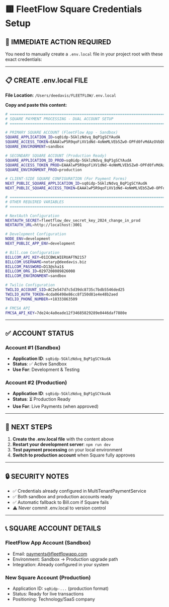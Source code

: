 # 🟨 FleetFlow Square Credentials Setup

## 🎯 **IMMEDIATE ACTION REQUIRED**

You need to manually create a `.env.local` file in your project root with these exact credentials:

---

## 📋 **CREATE .env.local FILE**

**File Location**: `/Users/deedavis/FLEETFLOW/.env.local`

**Copy and paste this content:**

```bash
# =============================================================================
# SQUARE PAYMENT PROCESSING - DUAL ACCOUNT SETUP
# =============================================================================

# PRIMARY SQUARE ACCOUNT (FleetFlow App - Sandbox)
SQUARE_APPLICATION_ID=sq0idp-5GklzNdvq_BqP1gSCYAudA
SQUARE_ACCESS_TOKEN=EAAAlwP5R9qoFiXV1dNd-4oNmMLVEb5Zw0-OPFd0fvMdAzOVbDL3LSe1aQq2Rmqb
SQUARE_ENVIRONMENT=sandbox

# SECONDARY SQUARE ACCOUNT (Production Ready)
SQUARE_APPLICATION_ID_PROD=sq0idp-5GklzNdvq_BqP1gSCYAudA
SQUARE_ACCESS_TOKEN_PROD=EAAAlwP5R9qoFiXV1dNd-4oNmMLVEb5Zw0-OPFd0fvMdAzOVbDL3LSe1aQq2Rmqb
SQUARE_ENVIRONMENT_PROD=production

# CLIENT-SIDE SQUARE CONFIGURATION (For Payment Forms)
NEXT_PUBLIC_SQUARE_APPLICATION_ID=sq0idp-5GklzNdvq_BqP1gSCYAudA
NEXT_PUBLIC_SQUARE_ACCESS_TOKEN=EAAAlwP5R9qoFiXV1dNd-4oNmMLVEb5Zw0-OPFd0fvMdAzOVbDL3LSe1aQq2Rmqb

# =============================================================================
# OTHER REQUIRED VARIABLES
# =============================================================================

# NextAuth Configuration
NEXTAUTH_SECRET=fleetflow_dev_secret_key_2024_change_in_prod
NEXTAUTH_URL=http://localhost:3001

# Development Configuration
NODE_ENV=development
NEXT_PUBLIC_APP_ENV=development

# Bill.com Configuration
BILLCOM_API_KEY=01ICBWLWIERUAFTN2157
BILLCOM_USERNAME=notary@deedavis.biz
BILLCOM_PASSWORD=D13@sha1$
BILLCOM_ORG_ID=0297208089826008
BILLCOM_ENVIRONMENT=sandbox

# Twilio Configuration
TWILIO_ACCOUNT_SID=AC2e547d7c5d39dc8735c7bdb5546ded25
TWILIO_AUTH_TOKEN=4cda06498e86cc8f150d81e4e48b2aed
TWILIO_PHONE_NUMBER=+18333863509

# FMCSA API
FMCSA_API_KEY=7de24c4a0eade12f34685829289e0446daf7880e
```

---

## ✅ **ACCOUNT STATUS**

### **Account #1 (Sandbox)**

- **Application ID**: `sq0idp-5GklzNdvq_BqP1gSCYAudA`
- **Status**: ✅ Active Sandbox
- **Use For**: Development & Testing

### **Account #2 (Production)**

- **Application ID**: `sq0idp-5GklzNdvq_BqP1gSCYAudA`
- **Status**: ⏳ Production Ready
- **Use For**: Live Payments (when approved)

---

## 🚀 **NEXT STEPS**

1. **Create the .env.local file** with the content above
2. **Restart your development server**: `npm run dev`
3. **Test payment processing** on your local environment
4. **Switch to production account** when Square fully approves

---

## 🔒 **SECURITY NOTES**

- ✅ Credentials already configured in MultiTenantPaymentService
- ✅ Both sandbox and production accounts ready
- ✅ Automatic fallback to Bill.com if Square fails
- ⚠️ Never commit .env.local to version control

---

## 📞 **SQUARE ACCOUNT DETAILS**

### **FleetFlow App Account (Sandbox)**

- Email: payments@fleetflowapp.com
- Environment: Sandbox → Production upgrade path
- Integration: Already configured in your system

### **New Square Account (Production)**

- Application ID: `sq0idp-...` (production format)
- Status: Ready for live transactions
- Positioning: Technology/SaaS company
